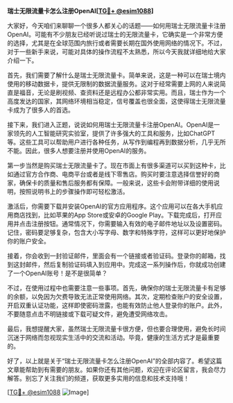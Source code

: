 **瑞士无限流量卡怎么注册OpenAI[[TG💪+ @esim1088](https://t.me/s/esim1088)]**

大家好，今天咱们来聊聊一个很多人都关心的话题——如何用瑞士无限流量卡注册OpenAI。可能有不少朋友已经听说过瑞士的无限流量卡，它确实是一个非常方便的选择，尤其是在全球范围内旅行或者需要长期在国外使用网络的情况下。不过，对于一些新手来说，可能对具体的操作流程不太熟悉，所以今天我就详细地给大家介绍一下。

首先，我们需要了解什么是瑞士无限流量卡。简单来说，这是一种可以在瑞士境内使用的移动数据卡，提供无限制的数据流量服务。这对于经常需要上网的人来说简直是福音，无论是刷视频、查资料还是远程办公都非常实用。而且，瑞士作为一个高度发达的国家，其网络环境相当稳定，信号覆盖也很全面，这使得瑞士无限流量卡成为了很多人的首选。

接下来，我们进入正题，说说如何用瑞士无限流量卡注册OpenAI。OpenAI是一家领先的人工智能研究实验室，提供了许多强大的工具和服务，比如ChatGPT等。这些工具可以帮助用户进行各种任务，从写作到编程再到数据分析，几乎无所不能。因此，很多人想要注册并使用OpenAI的服务。

第一步当然是购买瑞士无限流量卡了。现在市面上有很多渠道可以买到这种卡，比如通过官方合作商、电商平台或者是线下零售店。购买时要注意选择信誉好的商家，确保卡的质量和售后服务都有保障。一般来说，这些卡会附带详细的使用说明，按照说明书上的步骤操作即可轻松激活。

激活后，你需要下载并安装OpenAI的官方应用程序。这个应用可以在各大手机应用商店找到，比如苹果的App Store或安卓的Google Play。下载完成后，打开应用并点击注册按钮。通常情况下，你需要输入有效的电子邮件地址以及设置密码。记住，密码要足够复杂，包含大小写字母、数字和特殊字符，这样可以更好地保护你的账户安全。

接着，你会收到一封验证邮件，里面会有一个链接或者验证码。登录你的邮箱，找到这封邮件，然后复制验证码填入到应用中。完成这一系列操作后，你就成功创建了一个OpenAI账号！是不是很简单？

不过，在使用过程中也需要注意一些事项。首先，确保你的瑞士无限流量卡有足够的余额，以免因为欠费导致无法正常使用网络。其次，定期检查账户的安全设置，开启双重认证功能，这样即使密码泄露，也能有效防止他人登录你的账户。此外，不要随意点击不明链接或下载可疑文件，避免遭受网络攻击。

最后，我想提醒大家，虽然瑞士无限流量卡很方便，但也要合理使用，避免长时间沉迷于网络而忽视现实生活中的交流和活动。毕竟，健康的生活方式才是最重要的。

好了，以上就是关于“瑞士无限流量卡怎么注册OpenAI”的全部内容了。希望这篇文章能帮助到有需要的朋友。如果你还有其他问题，欢迎在评论区留言，我会尽力解答。别忘了关注我们的频道，获取更多实用的信息和技术支持哦！

[[TG💪+ @esim1088](https://t.me/s/esim1088) ![Image](https://i.postimg.cc/4NQfJmqS/Snipaste-2025-05-13-00-14-12.png)]